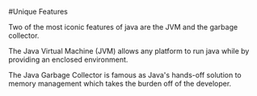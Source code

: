 #Unique Features


Two of the most iconic features of java are the JVM and the garbage collector.


The Java Virtual Machine (JVM) allows any platform to run java while by providing an enclosed environment.


The Java Garbage Collector is famous as Java's hands-off solution to memory management which takes the burden off of the developer. 